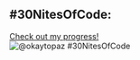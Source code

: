 ## #30NitesOfCode:
  [Check out my progress!](https://www.codedex.io/@okaytopaz/30-nites-of-code)  
  ![@okaytopaz #30NitesOfCode](https://www.codedex.io/api/petStatus?user=okaytopaz)
